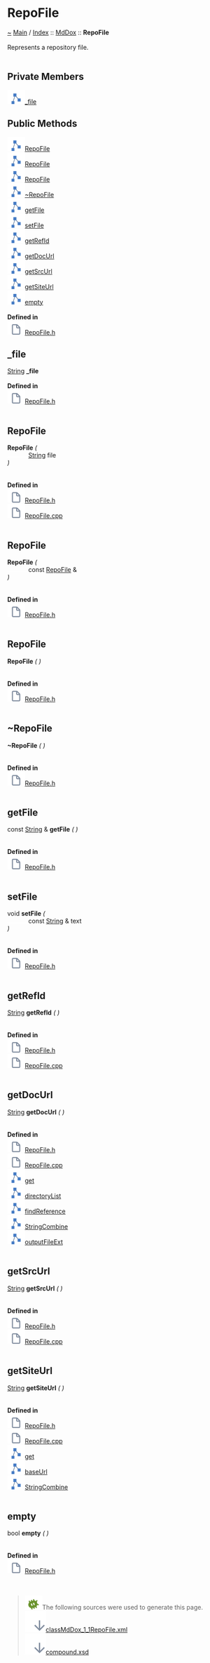 <!DOCTYPE html>
<html>
<head>
<meta http-equiv="Content-Type" content="text/xhtml;charset=UTF-8"/>
<meta http-equiv="X-UA-Compatible" content="IE=9" />
<meta http-equiv="Content-Type" content="text/xhtml;charset=UTF-8"/>
<meta name="robots" content="noindex" />
<meta name="generator" content="MdDox"/>
<meta name="viewport" content="width=device-width, initial-scale=1"/>
<link href="style.css" rel="stylesheet" type="text/css"/>
<title>RepoFile</title>
</head>
<body>
<div class="document">
<div class="document-header">
<a id="repofile"></a>
<h1>RepoFile</h1>
<a id="classMdDox_1_1RepoFile"></a>
<a id="mddoxrepofile"></a>
<a href="https://github.com/CharlesCarley/MdDoc">~</a>
<a href="indexpage.md#main">Main</a>
<span class="inline-text">/</span>
<a href="indexpage.md#index">Index</a>
<span class="inline-text">::</span>
<a href="namespaceMdDox.md#mddox">MdDox</a>
<span class="inline-text">::</span>
<span class="bold-text"><b>RepoFile</b></span>
<br/>
<br/>
<span class="inline-text">Represents a repository file. </span>
<br/>
<br/>
<a id="private-members"></a>
<h2>Private Members</h2>
<span class="icon-list-item"><a href="#_file" class="icon-list-item"><img src="../images/class24px.svg" class="icon-list-item"/><span class="icon-list-item">_file</span>
</a>
</span>
<br/>
<a id="public-methods"></a>
<h2>Public Methods</h2>
<span class="icon-list-item"><a href="#repofile" class="icon-list-item"><img src="../images/class24px.svg" class="icon-list-item"/><span class="icon-list-item">RepoFile</span>
</a>
</span>
<br/>
<span class="icon-list-item"><a href="#repofile" class="icon-list-item"><img src="../images/class24px.svg" class="icon-list-item"/><span class="icon-list-item">RepoFile</span>
</a>
</span>
<br/>
<span class="icon-list-item"><a href="#repofile" class="icon-list-item"><img src="../images/class24px.svg" class="icon-list-item"/><span class="icon-list-item">RepoFile</span>
</a>
</span>
<br/>
<span class="icon-list-item"><a href="#~repofile" class="icon-list-item"><img src="../images/class24px.svg" class="icon-list-item"/><span class="icon-list-item">~RepoFile</span>
</a>
</span>
<br/>
<span class="icon-list-item"><a href="#getfile" class="icon-list-item"><img src="../images/class24px.svg" class="icon-list-item"/><span class="icon-list-item">getFile</span>
</a>
</span>
<br/>
<span class="icon-list-item"><a href="#setfile" class="icon-list-item"><img src="../images/class24px.svg" class="icon-list-item"/><span class="icon-list-item">setFile</span>
</a>
</span>
<br/>
<span class="icon-list-item"><a href="#getrefid" class="icon-list-item"><img src="../images/class24px.svg" class="icon-list-item"/><span class="icon-list-item">getRefId</span>
</a>
</span>
<br/>
<span class="icon-list-item"><a href="#getdocurl" class="icon-list-item"><img src="../images/class24px.svg" class="icon-list-item"/><span class="icon-list-item">getDocUrl</span>
</a>
</span>
<br/>
<span class="icon-list-item"><a href="#getsrcurl" class="icon-list-item"><img src="../images/class24px.svg" class="icon-list-item"/><span class="icon-list-item">getSrcUrl</span>
</a>
</span>
<br/>
<span class="icon-list-item"><a href="#getsiteurl" class="icon-list-item"><img src="../images/class24px.svg" class="icon-list-item"/><span class="icon-list-item">getSiteUrl</span>
</a>
</span>
<br/>
<span class="icon-list-item"><a href="#empty" class="icon-list-item"><img src="../images/class24px.svg" class="icon-list-item"/><span class="icon-list-item">empty</span>
</a>
</span>
<br/>
<br/>
<span class="bold-text"><b>Defined in</b></span>
<br/>
<span class="icon-list-item"><a href="https://github.com/CharlesCarley/MdDoc/blob/master/Source/MdDoxTree/RepoFile.h#L31" class="icon-list-item"><img src="../images/file24px.svg" class="icon-list-item"/><span class="icon-list-item">RepoFile.h</span>
</a>
</span>
<br/>
<a id="_file"></a>
<h2>_file</h2>
<a href="namespaceMdDox.md#string">String</a>
<span class="bold-text"><b>_file</b></span>
<br/>
<br/>
<span class="bold-text"><b>Defined in</b></span>
<br/>
<span class="icon-list-item"><a href="https://github.com/CharlesCarley/MdDoc/blob/master/Source/MdDoxTree/RepoFile.h#L33" class="icon-list-item"><img src="../images/file24px.svg" class="icon-list-item"/><span class="icon-list-item">RepoFile.h</span>
</a>
</span>
<br/>
<br/>
<a id="repofile"></a>
<h2>RepoFile</h2>
<span class="bold-text"><b>RepoFile</b></span>
<span class="italic-text"><i>(</i></span>
<div class="paragraph">
<span class="paragraph"><img src="../images/horSpace24px.svg"/><a href="namespaceMdDox.md#string">String</a>
<span class="inline-text">file</span>
</span>
</div>
<span class="italic-text"><i>)</i></span>
<br/>
<br/>
<br/>
<span class="bold-text"><b>Defined in</b></span>
<br/>
<span class="icon-list-item"><a href="https://github.com/CharlesCarley/MdDoc/blob/master/Source/MdDoxTree/RepoFile.h#L36" class="icon-list-item"><img src="../images/file24px.svg" class="icon-list-item"/><span class="icon-list-item">RepoFile.h</span>
</a>
</span>
<br/>
<span class="icon-list-item"><a href="https://github.com/CharlesCarley/MdDoc/blob/master/Source/MdDoxTree/RepoFile.cpp#L30" class="icon-list-item"><img src="../images/file24px.svg" class="icon-list-item"/><span class="icon-list-item">RepoFile.cpp</span>
</a>
</span>
<br/>
<br/>
<a id="repofile"></a>
<h2>RepoFile</h2>
<span class="bold-text"><b>RepoFile</b></span>
<span class="italic-text"><i>(</i></span>
<div class="paragraph">
<span class="paragraph"><img src="../images/horSpace24px.svg"/><span class="inline-text">const </span>
<a href="classMdDox_1_1RepoFile.md#repofile">RepoFile</a>
<span class="inline-text"> &amp;</span>
</span>
</div>
<span class="italic-text"><i>)</i></span>
<br/>
<br/>
<br/>
<span class="bold-text"><b>Defined in</b></span>
<br/>
<span class="icon-list-item"><a href="https://github.com/CharlesCarley/MdDoc/blob/master/Source/MdDoxTree/RepoFile.h#L37" class="icon-list-item"><img src="../images/file24px.svg" class="icon-list-item"/><span class="icon-list-item">RepoFile.h</span>
</a>
</span>
<br/>
<br/>
<a id="repofile"></a>
<h2>RepoFile</h2>
<span class="bold-text"><b>RepoFile</b></span>
<span class="italic-text"><i>(</i></span>
<span class="italic-text"><i>)</i></span>
<br/>
<br/>
<br/>
<span class="bold-text"><b>Defined in</b></span>
<br/>
<span class="icon-list-item"><a href="https://github.com/CharlesCarley/MdDoc/blob/master/Source/MdDoxTree/RepoFile.h#L38" class="icon-list-item"><img src="../images/file24px.svg" class="icon-list-item"/><span class="icon-list-item">RepoFile.h</span>
</a>
</span>
<br/>
<br/>
<a id="~repofile"></a>
<h2>~RepoFile</h2>
<span class="bold-text"><b>~RepoFile</b></span>
<span class="italic-text"><i>(</i></span>
<span class="italic-text"><i>)</i></span>
<br/>
<br/>
<br/>
<span class="bold-text"><b>Defined in</b></span>
<br/>
<span class="icon-list-item"><a href="https://github.com/CharlesCarley/MdDoc/blob/master/Source/MdDoxTree/RepoFile.h#L39" class="icon-list-item"><img src="../images/file24px.svg" class="icon-list-item"/><span class="icon-list-item">RepoFile.h</span>
</a>
</span>
<br/>
<br/>
<a id="getfile"></a>
<h2>getFile</h2>
<span class="inline-text">const </span>
<a href="namespaceMdDox.md#string">String</a>
<span class="inline-text"> &amp;</span>
<span class="bold-text"><b>getFile</b></span>
<span class="italic-text"><i>(</i></span>
<span class="italic-text"><i>)</i></span>
<br/>
<br/>
<br/>
<span class="bold-text"><b>Defined in</b></span>
<br/>
<span class="icon-list-item"><a href="https://github.com/CharlesCarley/MdDoc/blob/master/Source/MdDoxTree/RepoFile.h#L41" class="icon-list-item"><img src="../images/file24px.svg" class="icon-list-item"/><span class="icon-list-item">RepoFile.h</span>
</a>
</span>
<br/>
<br/>
<a id="setfile"></a>
<h2>setFile</h2>
<span class="inline-text">void</span>
<span class="bold-text"><b>setFile</b></span>
<span class="italic-text"><i>(</i></span>
<div class="paragraph">
<span class="paragraph"><img src="../images/horSpace24px.svg"/><span class="inline-text">const </span>
<a href="namespaceMdDox.md#string">String</a>
<span class="inline-text"> &amp;</span>
<span class="inline-text">text</span>
</span>
</div>
<span class="italic-text"><i>)</i></span>
<br/>
<br/>
<br/>
<span class="bold-text"><b>Defined in</b></span>
<br/>
<span class="icon-list-item"><a href="https://github.com/CharlesCarley/MdDoc/blob/master/Source/MdDoxTree/RepoFile.h#L43" class="icon-list-item"><img src="../images/file24px.svg" class="icon-list-item"/><span class="icon-list-item">RepoFile.h</span>
</a>
</span>
<br/>
<br/>
<a id="getrefid"></a>
<h2>getRefId</h2>
<a href="namespaceMdDox.md#string">String</a>
<span class="bold-text"><b>getRefId</b></span>
<span class="italic-text"><i>(</i></span>
<span class="italic-text"><i>)</i></span>
<br/>
<br/>
<br/>
<span class="bold-text"><b>Defined in</b></span>
<br/>
<span class="icon-list-item"><a href="https://github.com/CharlesCarley/MdDoc/blob/master/Source/MdDoxTree/RepoFile.h#L45" class="icon-list-item"><img src="../images/file24px.svg" class="icon-list-item"/><span class="icon-list-item">RepoFile.h</span>
</a>
</span>
<br/>
<span class="icon-list-item"><a href="https://github.com/CharlesCarley/MdDoc/blob/master/Source/MdDoxTree/RepoFile.cpp#L35" class="icon-list-item"><img src="../images/file24px.svg" class="icon-list-item"/><span class="icon-list-item">RepoFile.cpp</span>
</a>
</span>
<br/>
<br/>
<a id="getdocurl"></a>
<h2>getDocUrl</h2>
<a href="namespaceMdDox.md#string">String</a>
<span class="bold-text"><b>getDocUrl</b></span>
<span class="italic-text"><i>(</i></span>
<span class="italic-text"><i>)</i></span>
<br/>
<br/>
<br/>
<span class="bold-text"><b>Defined in</b></span>
<br/>
<span class="icon-list-item"><a href="https://github.com/CharlesCarley/MdDoc/blob/master/Source/MdDoxTree/RepoFile.h#L47" class="icon-list-item"><img src="../images/file24px.svg" class="icon-list-item"/><span class="icon-list-item">RepoFile.h</span>
</a>
</span>
<br/>
<span class="icon-list-item"><a href="https://github.com/CharlesCarley/MdDoc/blob/master/Source/MdDoxTree/RepoFile.cpp#L40" class="icon-list-item"><img src="../images/file24px.svg" class="icon-list-item"/><span class="icon-list-item">RepoFile.cpp</span>
</a>
</span>
<br/>
<span class="icon-list-item"><a href="classMdDox_1_1SiteBuilder.md#get" class="icon-list-item"><img src="../images/class24px.svg" class="icon-list-item"/><span class="icon-list-item">get</span>
</a>
</span>
<br/>
<span class="icon-list-item"><a href="classMdDox_1_1PathUtil.md#directorylist" class="icon-list-item"><img src="../images/class24px.svg" class="icon-list-item"/><span class="icon-list-item">directoryList</span>
</a>
</span>
<br/>
<span class="icon-list-item"><a href="classMdDox_1_1SiteBuilder.md#findreference" class="icon-list-item"><img src="../images/class24px.svg" class="icon-list-item"/><span class="icon-list-item">findReference</span>
</a>
</span>
<br/>
<span class="icon-list-item"><a href="namespaceMdDox.md#stringcombine" class="icon-list-item"><img src="../images/class24px.svg" class="icon-list-item"/><span class="icon-list-item">StringCombine</span>
</a>
</span>
<br/>
<span class="icon-list-item"><a href="classMdDox_1_1SiteBuilder.md#outputfileext" class="icon-list-item"><img src="../images/class24px.svg" class="icon-list-item"/><span class="icon-list-item">outputFileExt</span>
</a>
</span>
<br/>
<br/>
<a id="getsrcurl"></a>
<h2>getSrcUrl</h2>
<a href="namespaceMdDox.md#string">String</a>
<span class="bold-text"><b>getSrcUrl</b></span>
<span class="italic-text"><i>(</i></span>
<span class="italic-text"><i>)</i></span>
<br/>
<br/>
<br/>
<span class="bold-text"><b>Defined in</b></span>
<br/>
<span class="icon-list-item"><a href="https://github.com/CharlesCarley/MdDoc/blob/master/Source/MdDoxTree/RepoFile.h#L49" class="icon-list-item"><img src="../images/file24px.svg" class="icon-list-item"/><span class="icon-list-item">RepoFile.h</span>
</a>
</span>
<br/>
<span class="icon-list-item"><a href="https://github.com/CharlesCarley/MdDoc/blob/master/Source/MdDoxTree/RepoFile.cpp#L59" class="icon-list-item"><img src="../images/file24px.svg" class="icon-list-item"/><span class="icon-list-item">RepoFile.cpp</span>
</a>
</span>
<br/>
<br/>
<a id="getsiteurl"></a>
<h2>getSiteUrl</h2>
<a href="namespaceMdDox.md#string">String</a>
<span class="bold-text"><b>getSiteUrl</b></span>
<span class="italic-text"><i>(</i></span>
<span class="italic-text"><i>)</i></span>
<br/>
<br/>
<br/>
<span class="bold-text"><b>Defined in</b></span>
<br/>
<span class="icon-list-item"><a href="https://github.com/CharlesCarley/MdDoc/blob/master/Source/MdDoxTree/RepoFile.h#L51" class="icon-list-item"><img src="../images/file24px.svg" class="icon-list-item"/><span class="icon-list-item">RepoFile.h</span>
</a>
</span>
<br/>
<span class="icon-list-item"><a href="https://github.com/CharlesCarley/MdDoc/blob/master/Source/MdDoxTree/RepoFile.cpp#L64" class="icon-list-item"><img src="../images/file24px.svg" class="icon-list-item"/><span class="icon-list-item">RepoFile.cpp</span>
</a>
</span>
<br/>
<span class="icon-list-item"><a href="classMdDox_1_1SiteBuilder.md#get" class="icon-list-item"><img src="../images/class24px.svg" class="icon-list-item"/><span class="icon-list-item">get</span>
</a>
</span>
<br/>
<span class="icon-list-item"><a href="classMdDox_1_1SiteBuilder.md#baseurl" class="icon-list-item"><img src="../images/class24px.svg" class="icon-list-item"/><span class="icon-list-item">baseUrl</span>
</a>
</span>
<br/>
<span class="icon-list-item"><a href="namespaceMdDox.md#stringcombine" class="icon-list-item"><img src="../images/class24px.svg" class="icon-list-item"/><span class="icon-list-item">StringCombine</span>
</a>
</span>
<br/>
<br/>
<a id="empty"></a>
<h2>empty</h2>
<span class="inline-text">bool</span>
<span class="bold-text"><b>empty</b></span>
<span class="italic-text"><i>(</i></span>
<span class="italic-text"><i>)</i></span>
<br/>
<br/>
<br/>
<span class="bold-text"><b>Defined in</b></span>
<br/>
<span class="icon-list-item"><a href="https://github.com/CharlesCarley/MdDoc/blob/master/Source/MdDoxTree/RepoFile.h#L53" class="icon-list-item"><img src="../images/file24px.svg" class="icon-list-item"/><span class="icon-list-item">RepoFile.h</span>
</a>
</span>
<br/>
<br/>
<br/>
<blockquote>
<img src="../images/debug24px.svg"/><span class="inline-text">The following sources were used to generate this page.</span>
<br/>
<span class="icon-list-item"><a href="../xml/classMdDox_1_1RepoFile.xml#L1" class="icon-list-item"><img src="../images/lookInside24px.svg" class="icon-list-item"/><span class="icon-list-item">classMdDox_1_1RepoFile.xml</span>
</a>
</span>
<br/>
<span class="icon-list-item"><a href="../xml/compound.xsd#L1" class="icon-list-item"><img src="../images/lookInside24px.svg" class="icon-list-item"/><span class="icon-list-item">compound.xsd</span>
</a>
</span>
</blockquote>
</div>
</div>
</body>
</html>
